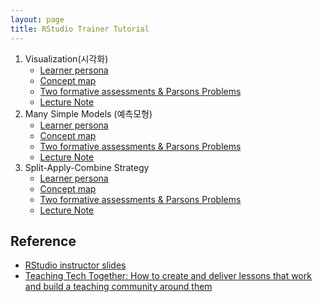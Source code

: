 ```yaml
---
layout: page
title: RStudio Trainer Tutorial
---
```


1. Visualization(시각화)
    - [Learner persona](viz-persona.html)
    - [Concept map](viz-concept.html)
    - [Two formative assessments & Parsons Problems](viz-assessment.html)
    - [Lecture Note](viz-lecture-note.html)
1. Many Simple Models (예측모형)
    - [Learner persona](pm-persona.html)
    - [Concept map](pm-concept.html)
    - [Two formative assessments & Parsons Problems](pm-assessment.html)
    - [Lecture Note](pm-lecture-note.html)
1. Split-Apply-Combine Strategy
    - [Learner persona](sac-persona.html)
    - [Concept map](sac-concept.html)
    - [Two formative assessments & Parsons Problems](sac-assessment.html)
    - [Lecture Note](sac-lecture-note.html)

## Reference

- [RStudio instructor slides](https://drive.google.com/drive/folders/13ohFt3D0EJ5PDbMaWTxnHH-hwA7G0IvY)
- [Teaching Tech Together: How to create and deliver lessons that work and build a teaching community around them](http://teachtogether.tech/)


